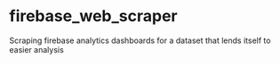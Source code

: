 # firebase_web_scraper
Scraping firebase analytics dashboards for a dataset that lends itself to easier analysis 
